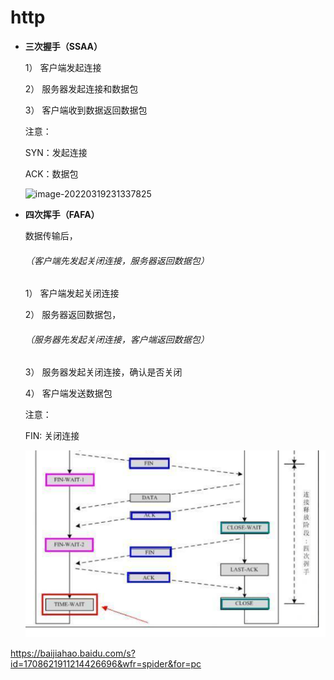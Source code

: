 # http

+ **三次握手（SSAA）**

  1） 客户端发起连接

  2） 服务器发起连接和数据包

  3） 客户端收到数据返回数据包

  注意：

  SYN：发起连接

  ACK：数据包

  ![image-20220319231337825](https://gitee.com/yt46767/doc/raw/master/image-20220319231337825.png)

+ **四次挥手（FAFA）**

  数据传输后，

  ###### *（客户端先发起关闭连接，服务器返回数据包）*

  1） 客户端发起关闭连接

  2） 服务器返回数据包，

  ###### *（服务器先发起关闭连接，客户端返回数据包）*

  3） 服务器发起关闭连接，确认是否关闭

  4） 客户端发送数据包

  注意：

  FIN: 关闭连接

  ![image-20220324151817012](./image-20220324151817012.png)

https://baijiahao.baidu.com/s?id=1708621911214426696&wfr=spider&for=pc